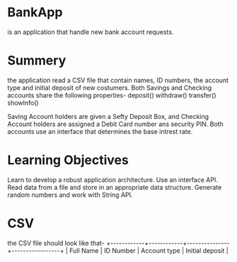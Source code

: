 # BankApp
is an application that handle new bank account requests.
# Summery
the application read a CSV file that contain names, ID numbers, the account type and initial deposit of new costumers.
Both Savings and Checking accounts share the following properties-
deposit()
withdraw()
transfer()
showInfo()

Saving Account holders are given a Sefty Deposit Box, and Checking Account holders are assigned a Debit Card number ans security PIN.
Both accounts use an interface that determines the base intrest rate.

# Learning Objectives
Learn to develop a robust application architecture.
Use an interface API.
Read data from a file and store in an appropriate data structure.
Generate random numbers and work with String API.

# CSV
the CSV file should look like that-
+------------+------------+---------------+-----------------+
| Full Name  | ID Number  | Account type  | Initial deposit |

